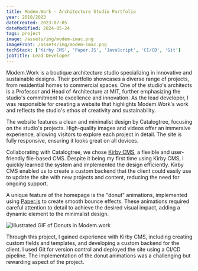 ```yaml
---
title: Modem.Work - Architecture Studio Portfolio
year: 2018/2023
dateCreated: 2023-07-05
dateModified: 2024-05-24
tags: project
image: /assets/img/modem-imac.png
imageFront: /assets/img/modem-imac.png
techStack: ['Kirby CMS', 'Paper.JS', 'JavaScript', 'CI/CD', 'Git']
jobTitle: Lead Developer
---
```


Modem.Work is a boutique architecture studio specializing in innovative and sustainable designs. Their portfolio showcases a diverse range of projects, from residential homes to commercial spaces. One of the studio's architects is a Professor and Head of Architecture at MIT, further emphasizing the studio's commitment to excellence and innovation. As the lead developer, I was responsible for creating a website that highlights Modem.Work's work and reflects the studio's ethos of creativity and sustainability.

The website features a clean and minimalist design by Catalogtree, focusing on the studio's projects. High-quality images and videos offer an immersive experience, allowing visitors to explore each project in detail. The site is fully responsive, ensuring it looks great on all devices.

Collaborating with Catalogtree, we chose [Kirby CMS](https://getkirby.com/), a flexible and user-friendly file-based CMS. Despite it being my first time using Kirby CMS, I quickly learned the system and implemented the design efficiently. Kirby CMS enabled us to create a custom backend that the client could easily use to update the site with new projects and content, reducing the need for ongoing support.

A unique feature of the homepage is the "donut" animations, implemented using [Paper.js](http://paperjs.org/) to create smooth bounce effects. These animations required careful attention to detail to achieve the desired visual impact, adding a dynamic element to the minimalist design.

![Illustrated GIF of Donuts in Modem.work](/assets/img/modem-innovative-architecture-design.gif)

Through this project, I gained experience with Kirby CMS, including creating custom fields and templates, and developing a custom backend for the client. I used Git for version control and deployed the site using a CI/CD pipeline. The implementation of the donut animations was a challenging but rewarding aspect of the project.